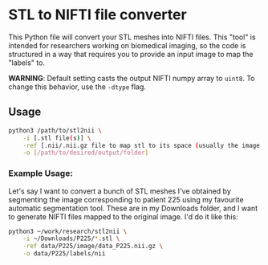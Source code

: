 # STL to NIFTI file converter

This Python file will convert your STL meshes into NIFTI files. This "tool" is intended for researchers working on biomedical imaging, so the code is structured in a way that requires you to provide an input image to map the "labels" to.

**WARNING**: Default setting casts the output NIFTI numpy array to ```uint8```. To change this behavior, use the `-dtype` flag.

## Usage

```bash
python3 /path/to/stl2nii \
    -i [.stl file(s)] \
    -ref [.nii/.nii.gz file to map stl to its space (usually the image the stl comes from)] \
    -o [/path/to/desired/output/folder]
```

### Example Usage:

Let's say I want to convert a bunch of STL meshes I've obtained by segmenting the image corresponding to patient 225 using my favourite automatic segmentation tool. These are in my Downloads folder, and I want to generate NIFTI files mapped to the original image. I'd do it like this:

```bash
python3 ~/work/research/stl2nii \
    -i ~/Downloads/P225/*.stl \
    -ref data/P225/image/data_P225.nii.gz \
    -o data/P225/labels/nii
```